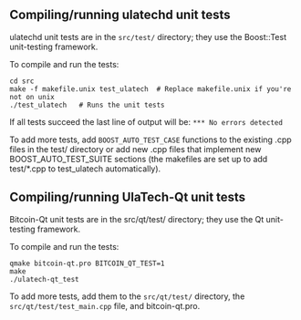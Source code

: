 Compiling/running ulatechd unit tests
------------------------------------

ulatechd unit tests are in the `src/test/` directory; they
use the Boost::Test unit-testing framework.

To compile and run the tests:

	cd src
	make -f makefile.unix test_ulatech  # Replace makefile.unix if you're not on unix
	./test_ulatech   # Runs the unit tests

If all tests succeed the last line of output will be:
`*** No errors detected`

To add more tests, add `BOOST_AUTO_TEST_CASE` functions to the existing
.cpp files in the test/ directory or add new .cpp files that
implement new BOOST_AUTO_TEST_SUITE sections (the makefiles are
set up to add test/*.cpp to test_ulatech automatically).


Compiling/running UlaTech-Qt unit tests
---------------------------------------

Bitcoin-Qt unit tests are in the src/qt/test/ directory; they
use the Qt unit-testing framework.

To compile and run the tests:

	qmake bitcoin-qt.pro BITCOIN_QT_TEST=1
	make
	./ulatech-qt_test

To add more tests, add them to the `src/qt/test/` directory,
the `src/qt/test/test_main.cpp` file, and bitcoin-qt.pro.
